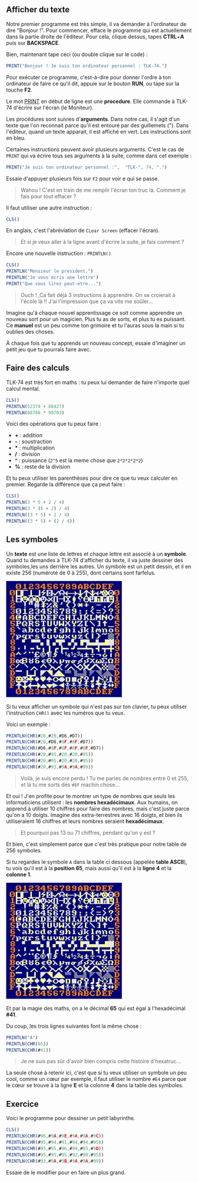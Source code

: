 ## Afficher du texte

Notre premier programme est très simple, il va demander à l'ordinateur de dire "Bonjour !".
Pour commencer, efface le programme qui est actuellement dans la partie droite de l'éditeur. Pour cela, clique dessus, tapes __CTRL__+__A__ puis sur __BACKSPACE__.

Bien, maintenant tape ceci (ou double clique sur le code) :

```ts
PRINT("Bonjour ! Je suis ton ordinateur personnel : TLK-74.")
```

Pour exécuter ce programme, c'est-à-dire pour donner l'ordre à ton ordinateur de faire ce qu'il dit, appuie sur le bouton __RUN__, ou tape sur la touche __F2__.

Le mot [PRINT](manual/PRINT) en début de ligne est une __procedure__.
Elle commande à TLK-74 d'écrire sur l'écran (le Moniteur).

Les procédures sont suivies d'__arguments__.
Dans notre cas, il s'agit d'un texte que l'on reconnait parce qu'il est entouré par des guillemets (").
Dans l'éditeur, quand un texte apparait, il est affiché en vert. Les instructions sont en bleu.

Certaines instructions peuvent avoir plusieurs arguments. C'est le cas de `PRINT` qui va écrire tous ses arguments à la suite, comme dans cet exemple :

```ts
PRINT("Je suis ton ordinateur personnel :",  "TLK-", 74, ".")
```

Essaie d'appuyer plusieurs fois sur `F2` pour voir e qui se passe.

> Wahou ! C'est en train de me remplir l'écran ton truc là.
> Comment je fais pour tout effacer ?

Il faut utiliser une autre instruction :

```ts
CLS()
```

En anglais, c'est l'abréviation de `CLear Screen` (effacer l'écran).

> Et si je veux aller à la ligne avant d'écrire la suite, je fais comment ?

Encore une nouvelle instruction : `PRINTLN()`

```ts
CLS()
PRINTLN("Monsieur le president,")
PRINTLN("Je vous ecris une lettre")
PRINT("Que vous lirez peut-etre...")
```

> Ouch ! ,Ca fait déjà 3 instructions à apprendre.
> On se croierait à l'école là !!
> J'ai l'impression que ça va vite me soûler...

Imagine qu'à chaque nouvel apprentissage ce soit comme apprendre un nouveau sort pour un magicien.
Plus tu as de sorts, et plus tu es puissant.
Ce __manuel__ est un peu comme ton grimoire et tu l'auras sous la main si tu oublies des choses.

À chaque fois que tu apprends un nouveau concept, essaie d'imaginer un petit jeu que tu pourrais faire avec.

## Faire des calculs

TLK-74 est très fort en maths : tu peux lui demander de faire n'importe quel calcul mental.

```ts
CLS()
PRINTLN(52374 + 88427)
PRINTLN(88766 * 99703)
```

Voici des opérations que tu peux faire :

- __+__ : addition
- __-__ : soustraction
- __*__ : multiplication
- __/__ : division
- __^__ : puissance (`2^5` est la meme chose que `2*2*2*2*2`)
- __%__ : reste de la division

Et tu peux utiliser les parenthèses pour dire ce que tu veux calculer en premier.
Regarde la différence que ça peut faire :

```ts
CLS()
PRINTLN(3 * 5 + 2 / 4)
PRINTLN(3 * (5 + 2) / 4)
PRINTLN((3 * 5) + 2 / 4)
PRINTLN((3 * 5) + (2 / 4))
```

## Les symboles

Un __texte__ est une liste de lettres et chaque lettre est associé à un __symbole__.
Quand tu demandes à TLK-74 d'afficher du texte, il va juste dessiner des symboles,les uns derrière les autres.
Un symbole est un petit dessin, et il en existe 256 (numéroté de 0 à 255), dont certains sont farfelus.

![les symboles](../ascii.webp)

Si tu veux afficher un symbole qui n'est pas sur ton clavier, tu peux utiliser l'instruction `CHR()` avec les numéros que tu veux.

Voici un exemple :

```ts
PRINTLN(CHR(#20,#20,#D6,#D7))
PRINTLN(CHR(#20,#D6,#8F,#8F,#D7))
PRINTLN(CHR(#D6,#8F,#8F,#8F,#8F,#D7))
PRINTLN(CHR(#20,#95,#20,#20,#95))
PRINTLN(CHR(#20,#95,#20,#20,#95))
PRINTLN(CHR(#20,#93,#9A,#9A,#99))
```

> Voilà, je suis encore perdu !
> Tu me parles de nombres entre 0 et 255, et là tu me sorts des `#8F` machin chose...

Et oui ! J'en profite pour te montrer un type de nombres que seuls les informaticiens utilisent :
les __nombres hexadécimaux__. Aux humains, on apprend à utiliser 10 chiffres pour faire des nombres,
mais c'est juste parce qu'on a 10 doigts. Imagine des extra-terrestres avec 16 doigts, et bien ils
utiliseraient 16 chiffres et leurs nombres seraient __hexadécimaux__.

> Et pourquoi pas 13 ou 71 chiffres, pendant qu'on y est ?

Et bien, c'est simplement parce que c'est très pratique pour notre table de 256 symboles.

Si tu regardes le symbole `A` dans la table ci dessous (appelée __table ASCII__),
tu vois qu'il est à la __position 65__,
mais aussi qu'il est à la __ligne 4__ et la __colonne 1__.

![Table ASCII](../ascii.webp)

Et par la magie des maths, on a le décimal __65__ qui est égal à l'hexadécimal __#41__.

Du coup, les trois lignes suivantes font la même chose :

```ts
PRINTLN("A")
PRINTLN(CHR(65))
PRINTLN(CHR(#41))
```

> Je ne suis pas sûr d'avoir bien compris cette histoire d'hexatruc...

La seule chose à retenir ici, c'est que si tu veux utiliser un symbole un peu cool,
comme un cœur par exemple, il faut utiliser le nombre `#E4` parce que le cœur se trouve
à la ligne __E__ et la colonne __4__ dans la table des symboles.

## Exercice

Voici le programme pour dessiner un petit labyrinthe.

```ts
CLS()
PRINTLN(CHR(#96,#9A,#9E,#9A,#9A,#9C))
PRINTLN(CHR(#95,#94,#91,#94,#94,#95))
PRINTLN(CHR(#95,#95,#96,#99,#93,#9D))
PRINTLN(CHR(#95,#95,#95,#92,#98,#95))
PRINTLN(CHR(#93,#9A,#9B,#9A,#9A,#99))
```

Essaie de le modifier pour en faire un plus grand.
